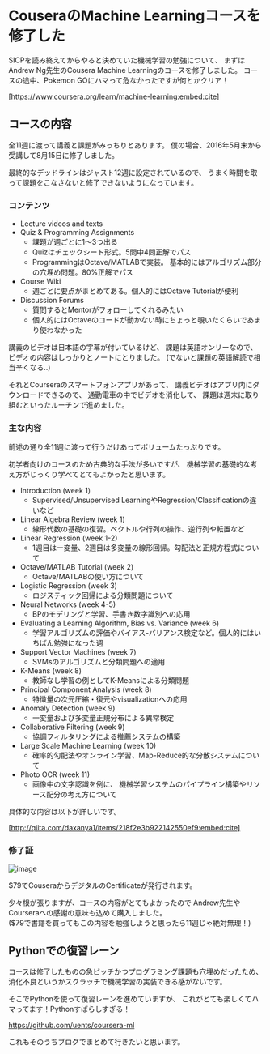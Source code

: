 CouseraのMachine Learningコースを修了した
========================================
SICPを読み終えてからやると決めていた機械学習の勉強について、
まずはAndrew Ng先生のCousera Machine Learningのコースを修了しました。
コースの途中、Pokemon GOにハマって危なかったですが何とかクリア！

[https://www.coursera.org/learn/machine-learning:embed:cite]

コースの内容
----------------------------------------
全11週に渡って講義と課題がみっちりとあります。
僕の場合、2016年5月末から受講して8月15日に修了しました。

最終的なデッドラインはジャスト12週に設定されているので、
うまく時間を取って課題をこなさないと修了できないようになっています。

### コンテンツ
- Lecture videos and texts
- Quiz & Programming Assignments
  + 課題が週ごとに1〜3つ出る
  + Quizはチェックシート形式。5問中4問正解でパス
  + ProgrammingはOctave/MATLABで実装。
    基本的にはアルゴリズム部分の穴埋め問題。80%正解でパス
- Course Wiki
  + 週ごとに要点がまとめてある。個人的にはOctave Tutorialが便利
- Discussion Forums
  + 質問するとMentorがフォローしてくれるみたい
  + 個人的にはOctaveのコードが動かない時にちょっと覗いたくらいであまり使わなかった

講義のビデオは日本語の字幕が付いているけど、
課題は英語オンリーなので、ビデオの内容はしっかりとノートにとりました。
(でないと課題の英語解読で相当辛くなる..)

それとCourseraのスマートフォンアプリがあって、
講義ビデオはアプリ内にダウンロードできるので、
通勤電車の中でビデオを消化して、
課題は週末に取り組むといったルーチンで進めました。

### 主な内容
前述の通り全11週に渡って行うだけあってボリュームたっぷりです。

初学者向けのコースのため古典的な手法が多いですが、
機械学習の基礎的な考え方がじっくり学べてとてもよかったと思います。

- Introduction (week 1)
  + Supervised/Unsupervised LearningやRegression/Classificationの違いなど
- Linear Algebra Review (week 1)
  + 線形代数の基礎の復習。ベクトルや行列の操作、逆行列や転置など
- Linear Regression (week 1-2)
  + 1週目はー変量、2週目は多変量の線形回帰。勾配法と正規方程式について
- Octave/MATLAB Tutorial (week 2)
  + Octave/MATLABの使い方について
- Logistic Regression (week 3)
  + ロジスティック回帰による分類問題について
- Neural Networks (week 4-5)
  + BPのモデリングと学習、手書き数字識別への応用
- Evaluating a Learning Algorithm, Bias vs. Variance (week 6)
  + 学習アルゴリズムの評価やバイアス-バリアンス検定など。個人的にはいちばん勉強になった週
- Support Vector Machines (week 7)
  + SVMsのアルゴリズムと分類問題への適用
- K-Means (week 8)
  + 教師なし学習の例としてK-Meansによる分類問題
- Principal Component Analysis (week 8)
  + 特徴量の次元圧縮・復元やvisualizationへの応用
- Anomaly Detection (week 9)
  + 一変量および多変量正規分布による異常検定
- Collaborative Filtering (week 9)
  + 協調フィルタリングによる推薦システムの構築
- Large Scale Machine Learning (week 10)
  + 確率的勾配法やオンライン学習、Map-Reduce的な分散システムについて
- Photo OCR (week 11)
  + 画像中の文字認識を例に、
    機械学習システムのパイプライン構築やリソース配分の考え方について
  
具体的な内容は以下が詳しいです。

[http://qiita.com/daxanya1/items/218f2e3b922142550ef9:embed:cite]

### 修了証
![image](https://farm9.staticflickr.com/8441/28872258580_79c9bfb639_o_d.png)

$79でCouseraからデジタルのCertificateが発行されます。

少々根が張りますが、コースの内容がとてもよかったので
Andrew先生やCourseraへの感謝の意味も込めて購入しました。<br>
($79で書籍を買ってもこの内容を勉強しようと思ったら11週じゃ絶対無理！)


Pythonでの復習レーン
----------------------------------------
コースは修了したものの急ピッチかつプログラミング課題も穴埋めだったため、
消化不良というかスクラッチで機械学習の実装できる感がないです。

そこでPythonを使って復習レーンを進めていますが、
これがとても楽しくてハマってます！Pythonすばらしすぎる！

https://github.com/uents/coursera-ml

これもそのうちブログでまとめて行きたいと思います。

